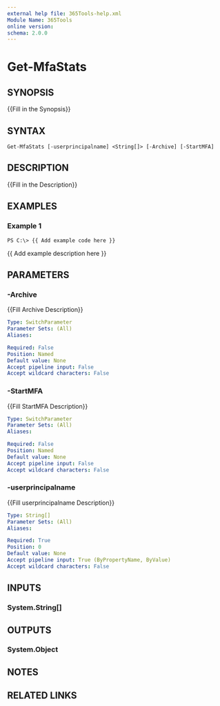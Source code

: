 ```yaml
---
external help file: 365Tools-help.xml
Module Name: 365Tools
online version: 
schema: 2.0.0
---
```


# Get-MfaStats

## SYNOPSIS
{{Fill in the Synopsis}}

## SYNTAX

```
Get-MfaStats [-userprincipalname] <String[]> [-Archive] [-StartMFA]
```

## DESCRIPTION
{{Fill in the Description}}

## EXAMPLES

### Example 1
```
PS C:\> {{ Add example code here }}
```

{{ Add example description here }}

## PARAMETERS

### -Archive
{{Fill Archive Description}}

```yaml
Type: SwitchParameter
Parameter Sets: (All)
Aliases: 

Required: False
Position: Named
Default value: None
Accept pipeline input: False
Accept wildcard characters: False
```

### -StartMFA
{{Fill StartMFA Description}}

```yaml
Type: SwitchParameter
Parameter Sets: (All)
Aliases: 

Required: False
Position: Named
Default value: None
Accept pipeline input: False
Accept wildcard characters: False
```

### -userprincipalname
{{Fill userprincipalname Description}}

```yaml
Type: String[]
Parameter Sets: (All)
Aliases: 

Required: True
Position: 0
Default value: None
Accept pipeline input: True (ByPropertyName, ByValue)
Accept wildcard characters: False
```

## INPUTS

### System.String[]


## OUTPUTS

### System.Object

## NOTES

## RELATED LINKS

